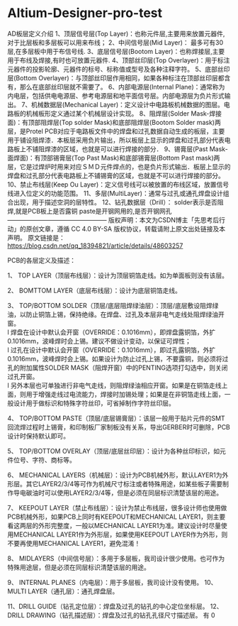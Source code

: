 ﻿# Altium-Designer-pro-test
AD板层定义介绍
1、顶层信号层(Top Layer)：也称元件层,主要用来放置元器件,对于比层板和多层板可以用来布线；
2、中间信号层(Mid Layer)： 最多可有30层,在多层板中用于布信号线.
3、底层信号层(Bootom Layer)：也称焊接层,主要用于布线及焊接,有时也可放置元器件.
4、顶部丝印层(Top Overlayer)：用于标注元器件的投影轮廓、元器件的标号、标称值或型号及各种注释字符。
5、底部丝印层(Bottom Overlayer)：与顶部丝印层作用相同，如果各种标注在顶部丝印层都含有，那么在底部丝印层就不需要了。
6、内部电源层(Internal Plane)：通常称为内电层，包括供电电源层、参考电源层和地平面信号层。内部电源层为负片形式输出。
7、机械数据层(Mechanical Layer)：定义设计中电路板机械数据的图层。电路板的机械板形定义通过某个机械层设计实现。
8、阻焊层(Solder Mask-焊接面)：有顶部阻焊层(Top solder Mask)和底部阻焊层(Bootom Solder mask)两层，是Protel PCB对应于电路板文件中的焊盘和过孔数据自动生成的板层，主要用于铺设阻焊漆．本板层采用负片输出，所以板层上显示的焊盘和过孔部分代表电路板上不铺阻焊漆的区域，也就是可以进行焊接的部分．
9、锡膏层(Past Mask-面焊面)：有顶部锡膏层(Top Past Mask)和底部锡膏层(Bottom Past mask)两层，它是过焊炉时用来对应ＳＭＤ元件焊点的，也是负片形式输出．板层上显示的焊盘和过孔部分代表电路板上不铺锡膏的区域，也就是不可以进行焊接的部分。
10、禁止布线层(Keep Ou Layer)：定义信号线可以被放置的布线区域，放置信号线进入位定义的功能范围。
11、多层(MultiLayer)：通常与过孔或通孔焊盘设计组合出现，用于描述空洞的层特性。
12、钻孔数据层（Drill）：
solder表示是否阻焊,就是PCB板上是否露铜
paste是开钢网用的,是否开钢网孔
————————————————
版权声明：本文为CSDN博主「先思考后行动」的原创文章，遵循 CC 4.0 BY-SA 版权协议，转载请附上原文出处链接及本声明。
原文链接是：https://blog.csdn.net/qq_18394821/article/details/48603257


 PCB的各层定义及描述：  

1、  TOP LAYER（顶层布线层）：设计为顶层铜箔走线。如为单面板则没有该层。  


2、  BOMTTOM LAYER（底层布线层）：设计为底层铜箔走线。  


3、  TOP/BOTTOM SOLDER（顶层/底层阻焊绿油层）：顶层/底层敷设阻焊绿油，以防止铜箔上锡，保持绝缘。在焊盘、过孔及本层非电气走线处阻焊绿油开窗。  
l         焊盘在设计中默认会开窗（OVERRIDE：0.1016mm），即焊盘露铜箔，外扩0.1016mm，波峰焊时会上锡。建议不做设计变动，以保证可焊性；  
l         过孔在设计中默认会开窗（OVERRIDE：0.1016mm），即过孔露铜箔，外扩0.1016mm，波峰焊时会上锡。如果设计为防止过孔上锡，不要露铜，则必须将过孔的附加属性SOLDER MASK（阻焊开窗）中的PENTING选项打勾选中，则关闭过孔开窗。  
l         另外本层也可单独进行非电气走线，则阻焊绿油相应开窗。如果是在铜箔走线上面，则用于增强走线过电流能力，焊接时加锡处理；如果是在非铜箔走线上面，一般设计用于做标识和特殊字符丝印，可省掉制作字符丝印层。  


4、  TOP/BOTTOM PASTE（顶层/底层锡膏层）：该层一般用于贴片元件的SMT回流焊过程时上锡膏，和印制板厂家制板没有关系，导出GERBER时可删除，PCB设计时保持默认即可。  


5、  TOP/BOTTOM OVERLAY（顶层/底层丝印层）：设计为各种丝印标识，如元件位号、字符、商标等。  


6、  MECHANICAL LAYERS（机械层）：设计为PCB机械外形，默认LAYER1为外形层。其它LAYER2/3/4等可作为机械尺寸标注或者特殊用途，如某些板子需要制作导电碳油时可以使用LAYER2/3/4等，但是必须在同层标识清楚该层的用途。  


7、  KEEPOUT LAYER（禁止布线层）：设计为禁止布线层，很多设计师也使用做PCB机械外形，如果PCB上同时有KEEPOUT和MECHANICAL LAYER1，则主要看这两层的外形完整度，一般以MECHANICAL LAYER1为准。建议设计时尽量使用MECHANICAL LAYER1作为外形层，如果使用KEEPOUT LAYER作为外形，则不要再使用MECHANICAL LAYER1，避免混淆！  


8、  MIDLAYERS（中间信号层）：多用于多层板，我司设计很少使用。也可作为特殊用途层，但是必须在同层标识清楚该层的用途。  


9、  INTERNAL PLANES（内电层）：用于多层板，我司设计没有使用。  10、MULTI LAYER（通孔层）：通孔焊盘层。  


11、DRILL GUIDE（钻孔定位层）：焊盘及过孔的钻孔的中心定位坐标层。  12、DRILL DRAWING（钻孔描述层）：焊盘及过孔的钻孔孔径尺寸描述层。
有 0 
